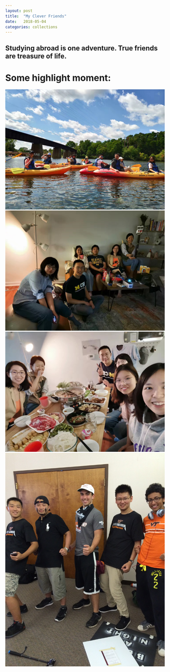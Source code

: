 ```yaml
---
layout: post
title:  "My Clever Friends"
date:   2018-05-04
categories: collections
---
```


## Studying abroad is one adventure. True friends are treasure of life.

<!-- ## I will colllect my friends' website here if applicable.
 -->
<!-- 
# [Shibo Chen](https://web.eecs.umich.edu/~chshibo/)
# [Xinyi Zheng](https://carolzxyzxy.github.io/)
# [Yunjie Pan](https://pyjhzwh.github.io/)
# [Yin Lin](https://niceirene.github.io/)
# [Shengpu Tang](https://shengpu1126.github.io/)
# [Minxue Niu](https://sannndy0000.github.io/)
# [Junjie Xing](https://xingjunjie.me/blog/)
# [Tianyi Wu](https://www.wu-tianyi.com/main/) -->

# Some highlight moment:
![huachuan](/post_data/friends/huachuan.jpeg)
![zhongqiu_1](/post_data/friends/zhongqiu_1.jpeg)
![zhongqiu_2](/post_data/friends/zhongqiu_2.jpeg)
![hokie_camp](/post_data/friends/hokie_camp.JPG)